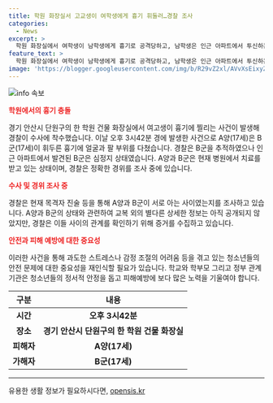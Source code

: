 ```yaml
---
title: 학원 화장실서 고교생이 여학생에게 흉기 휘둘러…경찰 조사
categories:
  - News
excerpt: >
  학원 화장실에서 여학생이 남학생에게 흉기로 공격당하고, 남학생은 인근 아파트에서 투신하는 사건이 발생했다. 피해 학생은 얼굴과 팔을 다쳤지만 생명에 지장은 없는 것으로 전해졌으며, 가해 학생도 심정지 상태로 발견돼 치료를 받고 있다. 경찰은 목격자 진술 등을 토대로 정확한 경위를 조사 중이다. (150자)
feature_text: >
  학원 화장실에서 여학생이 남학생에게 흉기로 공격당하고, 남학생은 인근 아파트에서 투신하는 사건이 발생했다. 피해 학생은 얼굴과 팔을 다쳤지만 생명에 지장은 없는 것으로 전해졌으며, 가해 학생도 심정지 상태로 발견돼 치료를 받고 있다. 경찰은 목격자 진술 등을 토대로 정확한 경위를 조사 중이다. (150자)
image: 'https://blogger.googleusercontent.com/img/b/R29vZ2xl/AVvXsEixyZcFfHzMRdzZMjFBmAUKJYCLCGyLL1o632UiGVXcaFdKo_bkvkuCioo0uUKlGfBVcT3P84aROyZIXSBEx3Aw5nCQ3pTgDom1WDC4m8eifvWiAmWEEVb4x6G_l8C0QH225ldMjyaFvpxGEBGNO37VmDTDMHGhJPq73UglMfDca1-0aw/s1600/blogspot.png'
---
```


<p><img src="https://blogger.googleusercontent.com/img/b/R29vZ2xl/AVvXsEixyZcFfHzMRdzZMjFBmAUKJYCLCGyLL1o632UiGVXcaFdKo_bkvkuCioo0uUKlGfBVcT3P84aROyZIXSBEx3Aw5nCQ3pTgDom1WDC4m8eifvWiAmWEEVb4x6G_l8C0QH225ldMjyaFvpxGEBGNO37VmDTDMHGhJPq73UglMfDca1-0aw/s1600/blogspot.png" alt="info 속보" /></p>

<p><b><span style="color: #ee2323;">학원에서의 흉기 충돌</span></b></p>

<p data-ke-size="size16">경기 안산시 단원구의 한 학원 건물 화장실에서 여고생이 흉기에 찔리는 사건이 발생해 경찰이 수사에 착수했습니다. 이날 오후 3시42분 경에 발생한 사건으로 A양(17세)은 B군(17세)이 휘두른 흉기에 얼굴과 팔 부위를 다쳤습니다. 경찰은 B군을 추적하였으나 인근 아파트에서 발견된 B군은 심정지 상태였습니다. A양과 B군은 현재 병원에서 치료를 받고 있는 상태이며, 경찰은 정확한 경위를 조사 중에 있습니다.</p>

<p><b><span style="color: #ee2323;">수사 및 경위 조사 중</span></b></p>

<p data-ke-size="size16">경찰은 현재 목격자 진술 등을 통해 A양과 B군이 서로 아는 사이였는지를 조사하고 있습니다. A양과 B군의 상태와 관련하여 교복 외의 별다른 상세한 정보는 아직 공개되지 않았지만, 경찰은 이들 사이의 관계를 확인하기 위해 증거를 수집하고 있습니다.</p>

<p><b><span style="color: #ee2323;">안전과 피해 예방에 대한 중요성</span></b></p>

<p data-ke-size="size16">이러한 사건을 통해 과도한 스트레스나 감정 조절의 어려움 등을 겪고 있는 청소년들의 안전 문제에 대한 중요성을 재인식할 필요가 있습니다. 학교와 학부모 그리고 정부 관계기관은 청소년들의 정서적 안정을 돕고 피해예방에 보다 많은 노력을 기울여야 합니다.</p>

<table>
<thead>
    <tr>
        <th>구분</th>
        <th>내용</th>
    </tr>
</thead>
<tbody>
    <tr>
        <td style="text-align: center; height: 17px;"><b>시간</b></td>
        <td style="text-align: center; height: 17px;"><b>오후 3시42분</b></td>
    </tr>
    <tr>
        <td style="text-align: center; height: 17px;"><b>장소</b></td>
        <td style="text-align: center; height: 17px;"><b>경기 안산시 단원구의 한 학원 건물 화장실</b></td>
    </tr>
    <tr>
        <td style="text-align: center; height: 17px;"><b>피해자</b></td>
        <td style="text-align: center; height: 17px;"><b>A양(17세)</b></td>
    </tr>
    <tr>
        <td style="text-align: center; height: 17px;"><b>가해자</b></td>
        <td style="text-align: center; height: 17px;"><b>B군(17세)</b></td>
    </tr>
</tbody>
</table>

<p><hr></p>
유용한 생활 정보가 필요하시다면, <a href="https://opensis.kr" rel="dofollow">opensis.kr</a>


